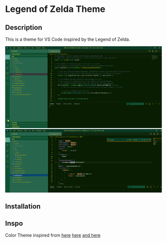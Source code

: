 # Legend of Zelda Theme

## Description

This is a theme for VS Code inspired by the Legend of Zelda.

<img src="https://github.com/SpaceTristan/legend-of-zelda-theme/blob/main/img/Hyrulets.png" />

<img src="https://github.com/SpaceTristan/legend-of-zelda-theme/blob/main/img/Hyrulejson.png" />

## Installation

## Inspo

Color Theme inspired from 
[here](https://www.color-hex.com/color-palette/4125)
[here](https://www.color-hex.com/color-palette/9142)
[and here](https://colorswall.com/palette/18682/)
